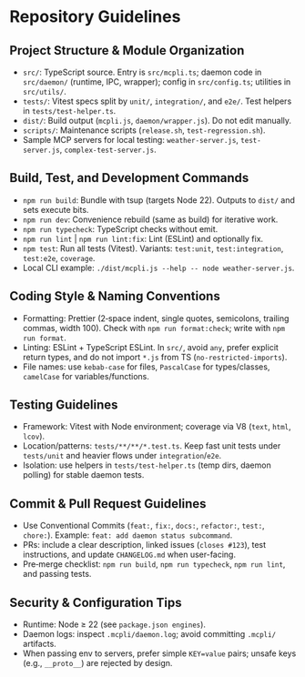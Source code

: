 # Repository Guidelines

## Project Structure & Module Organization
- `src/`: TypeScript source. Entry is `src/mcpli.ts`; daemon code in `src/daemon/` (runtime, IPC, wrapper); config in `src/config.ts`; utilities in `src/utils/`.
- `tests/`: Vitest specs split by `unit/`, `integration/`, and `e2e/`. Test helpers in `tests/test-helper.ts`.
- `dist/`: Build output (`mcpli.js`, `daemon/wrapper.js`). Do not edit manually.
- `scripts/`: Maintenance scripts (`release.sh`, `test-regression.sh`).
- Sample MCP servers for local testing: `weather-server.js`, `test-server.js`, `complex-test-server.js`.

## Build, Test, and Development Commands
- `npm run build`: Bundle with tsup (targets Node 22). Outputs to `dist/` and sets execute bits.
- `npm run dev`: Convenience rebuild (same as build) for iterative work.
- `npm run typecheck`: TypeScript checks without emit.
- `npm run lint` | `npm run lint:fix`: Lint (ESLint) and optionally fix.
- `npm test`: Run all tests (Vitest). Variants: `test:unit`, `test:integration`, `test:e2e`, `coverage`.
- Local CLI example: `./dist/mcpli.js --help -- node weather-server.js`.

## Coding Style & Naming Conventions
- Formatting: Prettier (2‑space indent, single quotes, semicolons, trailing commas, width 100). Check with `npm run format:check`; write with `npm run format`.
- Linting: ESLint + TypeScript ESLint. In `src/`, avoid `any`, prefer explicit return types, and do not import `*.js` from TS (`no-restricted-imports`).
- File names: use `kebab-case` for files, `PascalCase` for types/classes, `camelCase` for variables/functions.

## Testing Guidelines
- Framework: Vitest with Node environment; coverage via V8 (`text`, `html`, `lcov`).
- Location/patterns: `tests/**/**/*.test.ts`. Keep fast unit tests under `tests/unit` and heavier flows under `integration`/`e2e`.
- Isolation: use helpers in `tests/test-helper.ts` (temp dirs, daemon polling) for stable daemon tests.

## Commit & Pull Request Guidelines
- Use Conventional Commits (`feat:`, `fix:`, `docs:`, `refactor:`, `test:`, `chore:`). Example: `feat: add daemon status subcommand`.
- PRs: include a clear description, linked issues (`closes #123`), test instructions, and update `CHANGELOG.md` when user-facing.
- Pre‑merge checklist: `npm run build`, `npm run typecheck`, `npm run lint`, and passing tests.

## Security & Configuration Tips
- Runtime: Node ≥ 22 (see `package.json engines`).
- Daemon logs: inspect `.mcpli/daemon.log`; avoid committing `.mcpli/` artifacts.
- When passing env to servers, prefer simple `KEY=value` pairs; unsafe keys (e.g., `__proto__`) are rejected by design.

